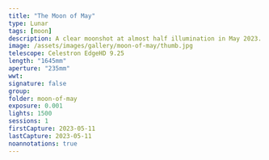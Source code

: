 ```yaml
---
title: "The Moon of May"
type: Lunar
tags: [moon]
description: A clear moonshot at almost half illumination in May 2023.
image: /assets/images/gallery/moon-of-may/thumb.jpg
telescope: Celestron EdgeHD 9.25
length: "1645mm"
aperture: "235mm"
wwt: 
signature: false
group: 
folder: moon-of-may
exposure: 0.001 
lights: 1500
sessions: 1
firstCapture: 2023-05-11
lastCapture: 2023-05-11
noannotations: true
---
```

